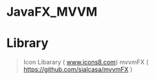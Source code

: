 # JavaFX_MVVM

# Library
> Icon Libarary ( www.icons8.com)
> mvvmFX ( https://github.com/sialcasa/mvvmFX )
